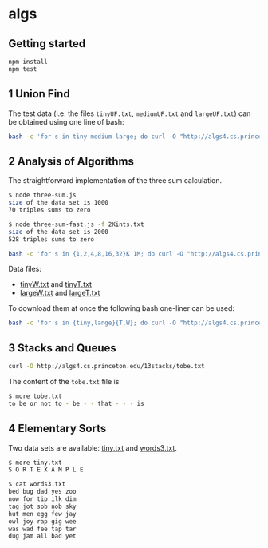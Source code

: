 # algs

## Getting started

```bash
npm install
npm test
```
## 1 Union Find

The test data (i.e. the files `tinyUF.txt`, `mediumUF.txt` and `largeUF.txt`) can be obtained using one line of bash:
```bash
bash -c 'for s in tiny medium large; do curl -O "http://algs4.cs.princeton.edu/15uf/${s}UF.txt"; done'
```


## 2 Analysis of Algorithms
The straightforward implementation of the three sum calculation.
```bash
$ node three-sum.js
size of the data set is 1000
70 triples sums to zero
```

```bash
$ node three-sum-fast.js -f 2Kints.txt
size of the data set is 2000
528 triples sums to zero
```

```bash
bash -c 'for s in {1,2,4,8,16,32}K 1M; do curl -O "http://algs4.cs.princeton.edu/14analysis/${s}ints.txt"; done'
```
Data files:
* [tinyW.txt](http://algs4.cs.princeton.edu/11model/tinyW.txt) and [tinyT.txt](http://algs4.cs.princeton.edu/11model/tinyT.txt)
* [largeW.txt](http://algs4.cs.princeton.edu/11model/largeW.txt) and [largeT.txt](http://algs4.cs.princeton.edu/11model/largeT.txt)

To download them at once the following bash one-liner can be used:
```bash
bash -c 'for s in {tiny,lange}{T,W}; do curl -O "http://algs4.cs.princeton.edu/11model/${s}${m}.txt"; done'
```

## 3 Stacks and Queues
```bash
curl -O http://algs4.cs.princeton.edu/13stacks/tobe.txt
```
The content of the `tobe.txt` file is
```bash
$ more tobe.txt
to be or not to - be - - that - - - is
```

## 4 Elementary Sorts
Two data sets are available: [tiny.txt](http://algs4.cs.princeton.edu/21elementary/tiny.txt) and [words3.txt](http://algs4.cs.princeton.edu/21elementary/words3.txt).
```bash
$ more tiny.txt
S O R T E X A M P L E

$ cat words3.txt
bed bug dad yes zoo
now for tip ilk dim
tag jot sob nob sky
hut men egg few jay
owl joy rap gig wee
was wad fee tap tar
dug jam all bad yet

```
